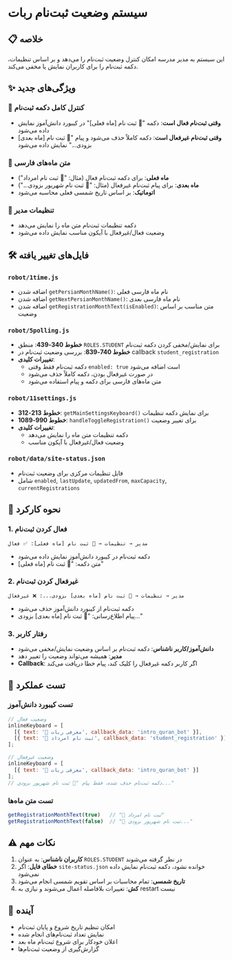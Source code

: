 # سیستم وضعیت ثبت‌نام ربات

## 📋 خلاصه
این سیستم به مدیر مدرسه امکان کنترل وضعیت ثبت‌نام را می‌دهد و بر اساس تنظیمات، دکمه ثبت‌نام را برای کاربران نمایش یا مخفی می‌کند.

## ✨ ویژگی‌های جدید

### 🎯 کنترل کامل دکمه ثبت‌نام
- **وقتی ثبت‌نام فعال است**: دکمه "📝 ثبت نام [ماه فعلی]" در کیبورد دانش‌آموز نمایش داده می‌شود
- **وقتی ثبت‌نام غیرفعال است**: دکمه کاملاً حذف می‌شود و پیام "📝 ثبت نام [ماه بعدی] بزودی..." نمایش داده می‌شود

### 📅 متن ماه‌های فارسی
- **ماه فعلی**: برای دکمه ثبت‌نام فعال (مثال: "📝 ثبت نام امرداد")
- **ماه بعدی**: برای پیام ثبت‌نام غیرفعال (مثال: "📝 ثبت نام شهریور بزودی...")
- **اتوماتیک**: بر اساس تاریخ شمسی فعلی محاسبه می‌شود

### 🔧 تنظیمات مدیر
- دکمه تنظیمات ثبت‌نام متن ماه را نمایش می‌دهد
- وضعیت فعال/غیرفعال با آیکون مناسب نمایش داده می‌شود

## 🛠️ فایل‌های تغییر یافته

### `robot/1time.js`
- اضافه شدن `getPersianMonthName()`: نام ماه فارسی فعلی
- اضافه شدن `getNextPersianMonthName()`: نام ماه فارسی بعدی  
- اضافه شدن `getRegistrationMonthText(isEnabled)`: متن مناسب بر اساس وضعیت

### `robot/5polling.js`
- **خطوط 340-439**: منطق `ROLES.STUDENT` برای نمایش/مخفی کردن دکمه ثبت‌نام
- **خطوط 740-839**: بررسی وضعیت ثبت‌نام در callback `student_registration`
- **تغییرات کلیدی**:
  - دکمه ثبت‌نام فقط وقتی `enabled: true` است اضافه می‌شود
  - در صورت غیرفعال بودن، دکمه کاملاً حذف می‌شود
  - متن ماه‌های فارسی برای دکمه و پیام استفاده می‌شود

### `robot/11settings.js`
- **خطوط 213-312**: `getMainSettingsKeyboard()` برای نمایش دکمه تنظیمات
- **خطوط 990-1089**: `handleToggleRegistration()` برای تغییر وضعیت
- **تغییرات کلیدی**:
  - دکمه تنظیمات متن ماه را نمایش می‌دهد
  - وضعیت فعال/غیرفعال با آیکون مناسب

### `robot/data/site-status.json`
- فایل تنظیمات مرکزی برای وضعیت ثبت‌نام
- شامل `enabled`, `lastUpdate`, `updatedFrom`, `maxCapacity`, `currentRegistrations`

## 🔄 نحوه کارکرد

### 1. فعال کردن ثبت‌نام
```
مدیر → تنظیمات → 📝 ثبت نام [ماه فعلی]: ✅ فعال
```
- دکمه ثبت‌نام در کیبورد دانش‌آموز نمایش داده می‌شود
- متن دکمه: "📝 ثبت نام [ماه فعلی]"

### 2. غیرفعال کردن ثبت‌نام
```
مدیر → تنظیمات → 📝 ثبت نام [ماه بعدی] بزودی...: ❌ غیرفعال
```
- دکمه ثبت‌نام از کیبورد دانش‌آموز حذف می‌شود
- پیام اطلاع‌رسانی: "📝 ثبت نام [ماه بعدی] بزودی..."

### 3. رفتار کاربر
- **دانش‌آموز/کاربر ناشناس**: دکمه ثبت‌نام بر اساس وضعیت نمایش/مخفی می‌شود
- **مدیر**: همیشه می‌تواند وضعیت را تغییر دهد
- **Callback**: اگر کاربر دکمه غیرفعال را کلیک کند، پیام خطا دریافت می‌کند

## 🧪 تست عملکرد

### تست کیبورد دانش‌آموز
```javascript
// وضعیت فعال
inlineKeyboard = [
  [{ text: '🤖 معرفی ربات', callback_data: 'intro_quran_bot' }],
  [{ text: '📝 ثبت نام امرداد', callback_data: 'student_registration' }]
];

// وضعیت غیرفعال  
inlineKeyboard = [
  [{ text: '🤖 معرفی ربات', callback_data: 'intro_quran_bot' }]
];
// دکمه ثبت‌نام حذف شده، فقط پیام "📝 ثبت نام شهریور بزودی..."
```

### تست متن ماه‌ها
```javascript
getRegistrationMonthText(true)   // "📝 ثبت نام امرداد"
getRegistrationMonthText(false)  // "📝 ثبت نام شهریور بزودی..."
```

## ⚠️ نکات مهم

1. **کاربران ناشناس**: به عنوان `ROLES.STUDENT` در نظر گرفته می‌شوند
2. **خطای فایل**: اگر `site-status.json` خوانده نشود، دکمه ثبت‌نام نمایش داده نمی‌شود
3. **تاریخ شمسی**: تمام محاسبات بر اساس تقویم شمسی انجام می‌شود
4. **کش**: تغییرات بلافاصله اعمال می‌شوند و نیازی به restart نیست

## 🔮 آینده

- امکان تنظیم تاریخ شروع و پایان ثبت‌نام
- نمایش تعداد ثبت‌نام‌های انجام شده
- اعلان خودکار برای شروع ثبت‌نام ماه بعد
- گزارش‌گیری از وضعیت ثبت‌نام‌ها
